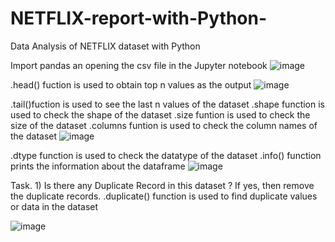# NETFLIX-report-with-Python-
Data Analysis of NETFLIX dataset with Python

Import pandas an opening the csv file in the Jupyter notebook
![image](https://github.com/PrakharSingh018/NETFLIX-report-with-Python-/assets/138695689/206a1ce6-5c5c-481a-8174-688f7fcb2036)

.head() fuction is used to obtain top n values as the output
![image](https://github.com/PrakharSingh018/NETFLIX-report-with-Python-/assets/138695689/4c902ef2-0b8a-4bba-bf81-71cbeea0f5ed)

 .tail()fuction is used to see the last n values of the dataset
 .shape function is used to check the shape of the dataset
 .size funtion is used to check the size of the dataset
 .columns funtion is used to check the column names of the dataset
![image](https://github.com/PrakharSingh018/NETFLIX-report-with-Python-/assets/138695689/c33480a0-4470-46e4-829a-a9743d9d8c9a)


.dtype function is used to check the datatype of the dataset
.info() function prints the information about the dataframe
![image](https://github.com/PrakharSingh018/NETFLIX-report-with-Python-/assets/138695689/d3adc643-8fa2-438f-9cfe-9cc254bcc273)


Task. 1) Is there any Duplicate Record in this dataset ? If yes, then remove the duplicate records.
.duplicate() function is used to find duplicate values or data in the dataset

![image](https://github.com/PrakharSingh018/NETFLIX-report-with-Python-/assets/138695689/e4efbf32-9849-49fc-a1f5-57bf47e0b4b7)


